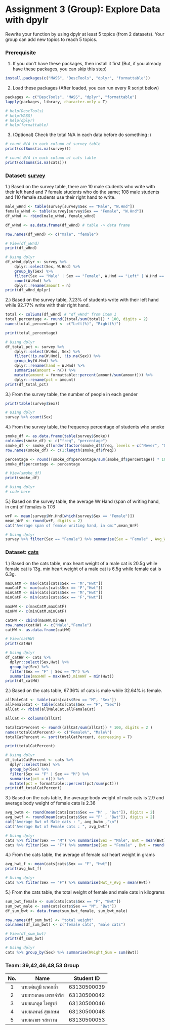 # Assignment 3 (Group): Explore Data with dpylr
Rewrite your function by using dpylr at least 5 topics (from 2 datasets). Your group can add new topics to reach 5 topics.

### Prerequisite

1. If you don't have these packages, then install it first (But, if you already have these packages, you can skip this step)
```R
install.packages(c("MASS", "DescTools", "dplyr", "formattable"))
```

2. Load these packages (After loaded, you can run every R script below)
```R
packages <- c("DescTools", "MASS", "dplyr", "formattable")
lapply(packages, library, character.only = T)

# help(DescTools)
# help(MASS)
# help(dplyr)
# help(formattable)
```

3. (Optional) Check the total N/A in each data before do something :)
```R
# count N/A in each column of survey table
print(colSums(is.na(survey)))

# count N/A in each column of cats table
print(colSums(is.na(cats))) 
```

### Dataset: [survey](https://www.rdocumentation.org/packages/MASS/versions/7.3-47/topics/survey)

1.) Based on the survey table, there are 10 male students who write with their left hand and 7 female students who do the same; 108 male students and 110 female students use their right hand to write.
```R
male_wHnd <- table(survey[survey$Sex == "Male", "W.Hnd"])
female_wHnd <- table(survey[survey$Sex == "Female", "W.Hnd"])
df_wHnd <- rbind(male_wHnd, female_wHnd)

df_wHnd <- as.data.frame(df_wHnd) # table -> data frame

row.names(df_wHnd) <- c("male", "female")

# View(df_wHnd)
print(df_wHnd)

# Using dplyr
df_wHnd_dplyr <- survey %>%
    dplyr::select(Sex, W.Hnd) %>%
    group_by(Sex) %>%
    filter(Sex == "Male" | Sex == "Female", W.Hnd == "Left" | W.Hnd == "Right") %>%
    count(W.Hnd) %>%
    dplyr::rename(amount = n)
print(df_wHnd_dplyr)
```

2.) Based on the survey table, 7.23% of students write with their left hand while 92.77% write with their right hand.
```R
total <- colSums(df_wHnd) # "df_wHnd" from item 1
total_percentage <- round((total/sum(total)) * 100, digits = 2)
names(total_percentage) <- c("Left(%)", "Right(%)")

print(total_percentage)

# Using dplyr
df_total_pct <- survey %>%
    dplyr::select(W.Hnd, Sex) %>%
    filter(!is.na(W.Hnd), !is.na(Sex)) %>%
    group_by(W.Hnd) %>%
    dplyr::rename(hand = W.Hnd) %>%
    summarise(amount = n()) %>%
    mutate(amount = formattable::percent(amount/sum(amount))) %>%
    dplyr::rename(pct = amount)
print(df_total_pct)
```

3.) From the survey table, the number of people in each gender
```R
print(table(survey$Sex))

# Using dplyr
survey %>% count(Sex)
```

4.) From the survey table, the frequency percentage of students who smoke
```R
smoke_df <- as.data.frame(table(survey$Smoke))
colnames(smoke_df) <- c("freq", "percentage")
smoke_df <- smoke_df[order(factor(smoke_df$freq, levels = c("Never", "Occas", "Regul", "Heavy"))), ]
row.names(smoke_df) <- c(1:length(smoke_df$freq))

percentage <- round((smoke_df$percentage/sum(smoke_df$percentage)) * 100, digits = 3)
smoke_df$percentage <- percentage

# View(smoke_df)
print(smoke_df)

# Using dplyr
# code here
```

5.) Based on the survey table, the average Wr.Hand (span of writing hand, in cm) of females is 17.6

```R
wrF <- mean(survey$Wr.Hnd[which(survey$Sex == "Female")])
mean_WrF <- round(wrF, digits = 2)
cat("Average span of female writing hand, in cm:",mean_WrF)

# Using dplyr
survey %>% filter(Sex == "Female") %>% summarise(Sex = "Female" , Avg_Wr.Hnd = round(mean(Wr.Hnd), digit =2))
```

### Dataset: [cats](https://www.rdocumentation.org/packages/MASS/versions/7.3-47/topics/cats)

1.) Based on the cats table, max heart weight of a male cat is 20.5g while female cat is 13g.
    min heart weight of a male cat is 6.5g while female cat is 6.3g.
```R
maxCatM <- max(cats[cats$Sex == 'M',"Hwt"])
maxCatF <- max(cats[cats$Sex == 'F',"Hwt"])
minCatM <- min(cats[cats$Sex == 'M',"Hwt"])
minCatF <- min(cats[cats$Sex == 'F',"Hwt"])

maxHW <- c(maxCatM,maxCatF)
minHW <- c(minCatM,minCatF)

catHW <- cbind(maxHW,minHW)
row.names(catHW) <- c("Male","Female")
catHW <- as.data.frame(catHW)

# View(catHW)
print(catHW)

# Using dplyr
df_catHW <- cats %>%
  dplyr::select(Sex,Hwt) %>%
  group_by(Sex) %>%
  filter(Sex == "F" | Sex == "M") %>%
  summarise(maxHWT = max(Hwt),minHWT = min(Hwt))
print(df_catHW)
```

2.) Based on the cats table, 67.36% of cats is male while 32.64% is female.
```R
allMaleCat <- table(cats[cats$Sex == "M", "Sex"])
allFemaleCat <- table(cats[cats$Sex == "F", "Sex"])
allCat <- rbind(allMaleCat,allFemaleCat)

allCat <- colSums(allCat)

totalCatPercent <- round((allCat/sum(allCat)) * 100, digits = 2 )
names(totalCatPercent) <- c("Female%", "Male%")
totalCatPercent <- sort(totalCatPercent, decreasing = T)

print(totalCatPercent)

# Using dplyr
df_totalCatPercent <- cats %>%
  dplyr::select(Sex) %>%
  group_by(Sex) %>%
  filter(Sex == "F" | Sex == "M") %>%
  summarise(pct = n()) %>%
  mutate(pct = formattable::percent(pct/sum(pct)))
print(df_totalCatPercent)
```

3.) Based on the cats table, the average body weight of male cats is 2.9 and average body weight of female cats is 2.36
```R
avg_bwtm <- round(mean(cats[cats$Sex == "M" , "Bwt"]), digits = 2)
avg_bwtf <- round(mean(cats[cats$Sex == "F" , "Bwt"]), digits = 2)
cat("Average Bwt of Male cats : ", avg_bwtm ,"\n")
cat("Average Bwt of Female cats : ", avg_bwtf)

# Using dplyr
cats %>% filter(Sex == "M") %>% summarise(Sex = "Male", Bwt = mean(Bwt)) 
cats %>% filter(Sex == "F") %>% summarise(Sex = "Female" , Bwt = round(mean(Bwt), digits = 2))
```

4.) From the cats table, the average of female cat heart weight in grams
```R
avg_hwt_f <- mean(cats[cats$Sex == "F", "Hwt"])
print(avg_hwt_f)

# Using dplyr
cats %>% filter(Sex == "F") %>% summarise(Hwt_F_Avg = mean(Hwt))
```

5.) From the cats table, the total weight of female and male cats in kilograms
```R
sum_bwt_female <- sum(cats[cats$Sex == "F", "Bwt"])
sum_bwt_male <- sum(cats[cats$Sex == "M", "Bwt"])
df_sum_bwt <- data.frame(sum_bwt_female, sum_bwt_male)

row.names(df_sum_bwt) <- "total weight"
colnames(df_sum_bwt) <- c("female cats", "male cats")

# View(df_sum_bwt)
print(df_sum_bwt)

# Using dplyr
cats %>% group_by(Sex) %>% summarise(Weight_Sum = sum(Bwt))
```

### Team: 39,42,46,48,53 Group
| No. | Name              | Student ID   |
|:---:|-------------------|--------------|
|  1  | นายเด่นภูมิ นาคกล่ำ    | 63130500039  |
|  2  | นายทรงกลด เพรชจำรัส  | 63130500042  |
|  3  | นายธนกฤต ไพฑูรย์     | 63130500046 |
|  4  | นายธนพนธ์ สุขเกษม     | 63130500048 |
|  5  | นายธนาธร รสหวาน     | 63130500053 |
